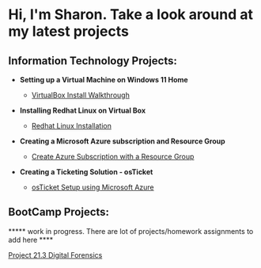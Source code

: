 <h1>Hi, I'm Sharon. Take a look around at my latest projects</h1>

<h2> Information Technology Projects:</h2>

- <b>Setting up a Virtual Machine on Windows 11 Home</b>
  - [VirtualBox Install Walkthrough](https://github.com/sharontechnical2022/Virtual-Box-Install/edit/main/README.md) 
 - <b>Installing Redhat Linux on Virtual Box</b>
    - [Redhat Linux Installation](https://github.com/sharontechnical2022/RedHat-Linux-Install)
  
 - <b>Creating a Microsoft Azure subscription and Resource Group</b>
    - [Create Azure Subscription with a Resource Group](https://github.com/sharontechnical2022/Azure-Subscription-and-Resource-Group-Creation)
  
 - <b>Creating a Ticketing Solution - osTicket</b>
   - [osTicket Setup using Microsoft Azure](https://github.com/sharontechnical2022/OS-Ticket-Installation)
 
<h2> BootCamp Projects:</h2>
***** work in progress. There are lot of projects/homework assignments to add here ****

[Project 21.3 Digital Forensics](https://docs.google.com/document/d/1YBFjD9gURGGGk8ork6uTYc3jKcxByvbRPUjiASFST_k/edit)
